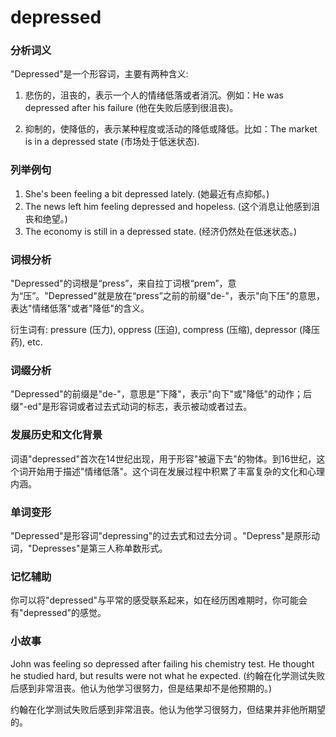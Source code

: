 # depressed

### 分析词义

  

"Depressed"是一个形容词，主要有两种含义:

  

1.  悲伤的，沮丧的，表示一个人的情绪低落或者消沉。例如：He was depressed after his failure (他在失败后感到很沮丧)。
    
      
    
2.  抑制的，使降低的，表示某种程度或活动的降低或降低。比如：The market is in a depressed state (市场处于低迷状态).
    
      
    

  

### 列举例句

  

1.  She's been feeling a bit depressed lately. (她最近有点抑郁。)
2.  The news left him feeling depressed and hopeless. (这个消息让他感到沮丧和绝望。)
3.  The economy is still in a depressed state. (经济仍然处在低迷状态。)

  

### 词根分析

  

"Depressed"的词根是“press”，来自拉丁词根“prem”，意为“压”。"Depressed"就是放在“press”之前的前缀"de-"，表示"向下压"的意思，表达"情绪低落"或者"降低"的含义。

  

衍生词有: pressure (压力), oppress (压迫), compress (压缩), depressor (降压药), etc.

  

### 词缀分析

  

"Depressed"的前缀是"de-"，意思是"下降"，表示"向下"或"降低"的动作；后缀"-ed"是形容词或者过去式动词的标志，表示被动或者过去。

  

### 发展历史和文化背景

  

词语"depressed"首次在14世纪出现，用于形容"被逼下去"的物体。到16世纪，这个词开始用于描述"情绪低落"。这个词在发展过程中积累了丰富复杂的文化和心理内涵。

  

### 单词变形

  

"Depressed"是形容词"depressing"的过去式和过去分词 。"Depress"是原形动词，"Depresses"是第三人称单数形式。

  

### 记忆辅助

  

你可以将"depressed"与平常的感受联系起来，如在经历困难期时，你可能会有"depressed"的感觉。

  

### 小故事

  

John was feeling so depressed after failing his chemistry test. He thought he studied hard, but results were not what he expected. (约翰在化学测试失败后感到非常沮丧。他认为他学习很努力，但是结果却不是他预期的。)

  

约翰在化学测试失败后感到非常沮丧。他认为他学习很努力，但结果并非他所期望的。
